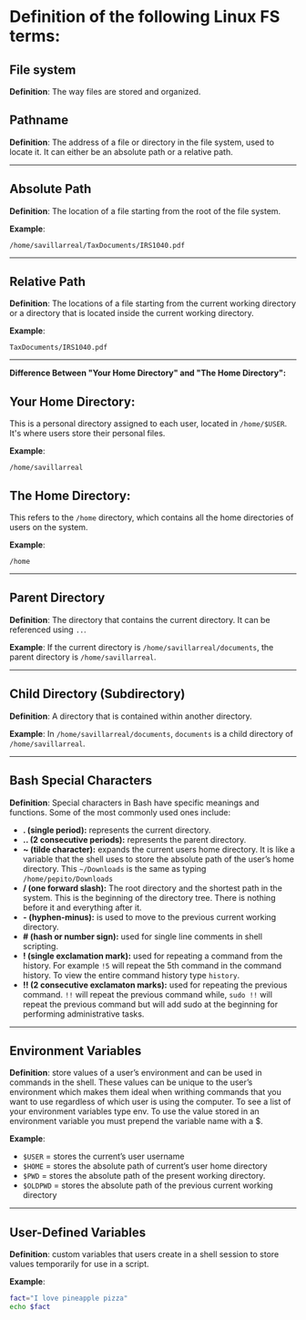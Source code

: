 # Definition of the following Linux FS terms:

## File system
**Definition**: 
The way files are stored and organized.

## Pathname
**Definition**: 
The address of a file or directory in the file system, used to locate it. It can either be an absolute path or a relative path.

<hr>

## Absolute Path
**Definition**:
The location of a file starting from the root of the file system.
  
**Example**: 
```
/home/savillarreal/TaxDocuments/IRS1040.pdf
```

<hr>

## Relative Path
**Definition**:
The locations of a file starting from the current working directory or a directory that is located inside the current working directory.

**Example**: 
```
TaxDocuments/IRS1040.pdf
```

<hr>

**Difference Between "Your Home Directory" and "The Home Directory":**
## Your Home Directory:
This is a personal directory assigned to each user, located in `/home/$USER`. It's where users store their personal files.  
  
**Example**: 
```
/home/savillarreal
```

## The Home Directory: 
This refers to the `/home` directory, which contains all the home directories of users on the system.

**Example**:
```
/home
```

<hr>

## Parent Directory
**Definition**: 
The directory that contains the current directory. It can be referenced using `..`.

**Example**: 
If the current directory is `/home/savillarreal/documents`, the parent directory is `/home/savillarreal`.

<hr>

## Child Directory (Subdirectory)
**Definition**: 
A directory that is contained within another directory.

**Example**:
In `/home/savillarreal/documents`, `documents` is a child directory of `/home/savillarreal`.

<hr>

## Bash Special Characters
**Definition**: 
Special characters in Bash have specific meanings and functions. Some of the most commonly used ones include:
- **. (single period):** represents the current directory.
- **.. (2 consecutive periods):** represents the parent directory.
- **~ (tilde character):** expands the current users home directory. It is like a variable that the shell uses to store the absolute path of the user’s home directory. This `~/Downloads` is the same as typing `/home/pepito/Downloads`
- **/ (one forward slash):** The root directory and the shortest path in the system. This is the beginning of the directory tree. There is nothing before it and everything after it.
- **\- (hyphen-minus):** is used to move to the previous current working directory.
- **\# (hash or number sign):** used for single line comments in shell scripting.
- **! (single exclamation mark):** used for repeating a command from the history. For example `!5` will repeat the 5th command in the command history. To view the entire command history type `history`.
- **!! (2 consecutive exclamaton marks):** used for repeating the previous command. `!!` will repeat the previous command while, `sudo !!` will repeat the previous command but will add sudo at the beginning for performing administrative tasks.

<hr>

## Environment Variables
**Definition**: store values of a user’s environment and can be used in commands in the shell. These values can be unique to the user’s environment which makes them ideal when writhing commands that you want to use regardless of which user is using the computer. 
To see a list of your environment variables type env. 
To use the value stored in an environment variable you must prepend the variable name with a $.

**Example**:
- `$USER` = stores the current’s user username
- `$HOME` = stores the absolute path of current’s user home directory
- `$PWD` = stores the absolute path of the present working directory.
- `$OLDPWD` = stores the absolute path of the previous current working directory

<hr>

## User-Defined Variables
**Definition**: custom variables that users create in a shell session to store values temporarily for use in a script.

**Example**:
```bash
fact="I love pineapple pizza"
echo $fact
```


